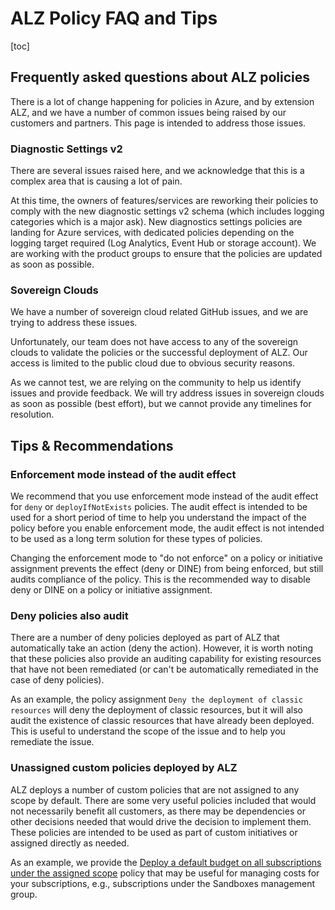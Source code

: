 # ALZ Policy FAQ and Tips

[toc]

## Frequently asked questions about ALZ policies

There is a lot of change happening for policies in Azure, and by extension ALZ, and we have a number of common issues being raised by our customers and partners. This page is intended to address those issues.

### Diagnostic Settings v2

There are several issues raised here, and we acknowledge that this is a complex area that is causing a lot of pain.

At this time, the owners of features/services are reworking their policies to comply with the new diagnostic settings v2 schema (which includes logging categories which is a major ask). New diagnostics settings policies are landing for Azure services, with dedicated policies depending on the logging target required (Log Analytics, Event Hub or storage account). We are working with the product groups to ensure that the policies are updated as soon as possible.

### Sovereign Clouds

We have a number of sovereign cloud related GitHub issues, and we are trying to address these issues.

Unfortunately, our team does not have access to any of the sovereign clouds to validate the policies or the successful deployment of ALZ. Our access is limited to the public cloud due to obvious security reasons. 

As we cannot test, we are relying on the community to help us identify issues and provide feedback. We will try address issues in sovereign clouds as soon as possible (best effort), but we cannot provide any timelines for resolution.

## Tips & Recommendations

### Enforcement mode instead of the audit effect

We recommend that you use enforcement mode instead of the audit effect for `deny` or `deployIfNotExists` policies. The audit effect is intended to be used for a short period of time to help you understand the impact of the policy before you enable enforcement mode, the audit effect is not intended to be used as a long term solution for these types of policies.

Changing the enforcement mode to "do not enforce" on a policy or initiative assignment prevents the effect (deny or DINE) from being enforced, but still audits compliance of the policy. This is the recommended way to disable deny or DINE on a policy or initiative assignment.

### Deny policies also audit

There are a number of deny policies deployed as part of ALZ that automatically take an action (deny the action). However, it is worth noting that these policies also provide an auditing capability for existing resources that have not been remediated (or can't be automatically remediated in the case of deny policies).

As an example, the policy assignment `Deny the deployment of classic resources` will deny the deployment of classic resources, but it will also audit the existence of classic resources that have already been deployed. This is useful to understand the scope of the issue and to help you remediate the issue.

### Unassigned custom policies deployed by ALZ

ALZ deploys a number of custom policies that are not assigned to any scope by default. There are some very useful policies included that would not necessarily benefit all customers, as there may be dependencies or other decisions needed that would drive the decision to implement them. These policies are intended to be used as part of custom initiatives or assigned directly as needed.

As an example, we provide the [Deploy a default budget on all subscriptions under the assigned scope](https://www.azadvertizer.net/azpolicyadvertizer/Deploy-Budget.html) policy that may be useful for managing costs for your subscriptions, e.g., subscriptions under the Sandboxes management group.